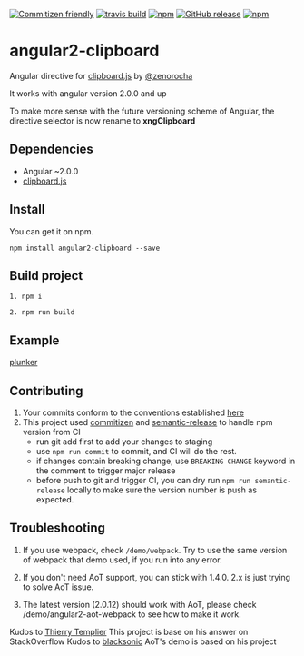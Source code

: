 ﻿[![Commitizen friendly](https://img.shields.io/badge/commitizen-friendly-brightgreen.svg?style=flat-square)](http://commitizen.github.io/cz-cli/)
[![travis build](https://img.shields.io/travis/maxisam/angular2-clipboard.svg?style=flat-square)](https://travis-ci.org/maxisam/angular2-clipboard)
[![npm](https://img.shields.io/npm/dt/angular2-clipboard.svg?style=flat-square)](https://www.npmjs.com/package/angular2-clipboard)
[![GitHub release](https://img.shields.io/github/release/maxisam/angular2-clipboard.svg?style=flat-square)]()
[![npm](https://img.shields.io/npm/l/angular2-clipboard.svg?style=flat-square)]()

# angular2-clipboard

Angular directive for [clipboard.js](http://zenorocha.github.io/clipboard.js/) by [@zenorocha](https://twitter.com/zenorocha)

It works with angular version 2.0.0 and up

To make more sense with the future versioning scheme of Angular, the directive selector is now rename to **xngClipboard**

## Dependencies

+ Angular ~2.0.0
+ [clipboard.js](https://clipboardjs.com/)

## Install

You can get it on npm.

```
npm install angular2-clipboard --save
```

## Build project

```
1. npm i

2. npm run build
```

## Example

[plunker](http://embed.plnkr.co/PD4Ap8/)


## Contributing 

1. Your commits conform to the conventions established [here](https://github.com/conventional-changelog/conventional-changelog-angular/blob/master/convention.md)
2. This project used [commitizen](https://github.com/commitizen/cz-cli) and [semantic-release](https://github.com/semantic-release/semantic-release) to handle npm version from CI
    + run git add first to add your changes to staging 
    + use `npm run commit` to commit, and CI will do the rest.
    + if changes contain breaking change, use `BREAKING CHANGE` keyword in the comment to trigger major release
    + before push to git and trigger CI, you can dry run `npm run semantic-release` locally to make sure the version number is push as expected.

## Troubleshooting

1. If you use webpack, check `/demo/webpack`. Try to use the same version of webpack that demo used, if you run into any error.

2. If you don't need AoT support, you can stick with 1.4.0. 2.x is just trying to solve AoT issue.

3. The latest version (2.0.12) should work with AoT, please check /demo/angular2-aot-webpack to see how to make it work.

Kudos to [Thierry Templier](http://stackoverflow.com/a/36330518/667767) This project is base on his answer on StackOverflow
Kudos to [blacksonic](https://github.com/blacksonic/angular2-aot-webpack) AoT's demo is based on his project